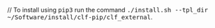 // To install using <tt>pip3</tt> run the command <tt>./install.sh --tpl_dir ~/Software/install/clf-pip/clf_external</tt>.

[//]: # (To install using <tt>pip3</tt> run the command <tt>./install.sh --tpl_dir ~/Software/install/clf-pip/clf_external</tt>.)
[//]: # (cmake .. -DCLF_BOOST_DIR= -DCLF_EIGEN3_DIR= -DCLF_GTEST_DIR= -DCLF_MUQ_DIR= -DCLF_NLOPT_DIR=)
